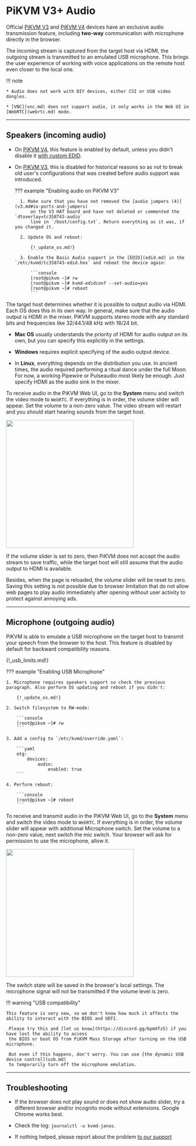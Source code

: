 # PiKVM V3+ Audio

Official [PiKVM V3](v3.md) and [PiKVM V4](v4.md) devices have an exclusive audio transmission feature,
including **two-way** communication with microphone directly in the browser.

The incoming stream is captured from the target host via HDMI, the outgoing stream is transmitted to an emulated USB microphone.
This brings the user experience of working with voice applications on the remote host even closer to the local one.

!!! note

    * Audio does not work with DIY devices, either CSI or USB video dongles.

    * [VNC](vnc.md) does not support audio, it only works in the Web UI in [WebRTC](webrtc.md) mode.


-----
## Speakers (incoming audio)

* On [PiKVM V4](v4.md), this feature is enabled by default, unless you didn't disable it [with custom EDID](edid.md).

* On [PiKVM V3](v3.md), this is disabled for historical reasons so as not to break old user's configurations
    that was created before audio support was introduced.

    ??? example "Enabling audio on PiKVM V3"

        1. Make sure that you have not removed the [audio jumpers (4)](v3.md#io-ports-and-jumpers)
            on the V3 HAT board and have not deleted or commented the `dtoverlay=tc358743-audio`
            line in `/boot/config.txt`. Return everything as it was, if you changed it.

        2. Update OS and reboot:

            {!_update_os.md!}

        3. Enable the Basic Audio support in the [EDID](edid.md) in the `/etc/kvmd/tc358743-edid.hex` and reboot the device again:

            ```console
            [root@pikvm ~]# rw
            [root@pikvm ~]# kvmd-edidconf --set-audio=yes
            [root@pikvm ~]# reboot
            ```

The target host determines whether it is possible to output audio via HDMI. Each OS does this in its own way.
In general, make sure that the audio output is HDMI in the mixer.
PiKVM supports stereo mode with any standard bits and frequencies like 32/44.1/48 kHz with 16/24 bit.

* **Mac OS** usually understands the priority of HDMI for audio output on its own,
    but you can specify this explicitly in the settings.

* **Windows** requires explicit specifying of the audio output device.

* In **Linux**, everything depends on the distribution you use. In ancient times, the audio required performing
    a ritual dance under the full Moon. For now, a working Pipewire or Pulseaudio most likely be enough.
    Just specify HDMI as the audio sink in the mixer.

To receive audio in the PiKVM Web UI, go to the **System** menu and switch the video mode to `WebRTC`.
If everything is in order, the volume slider will appear. Set the volume to a non-zero value.
The video stream will restart and you should start hearing sounds from the target host.

<img src="menu_speakers.png" width="350" />

If the volume slider is set to zero, then PiKVM does not accept the audio stream to save traffic,
while the target host will still assume that the audio output to HDMI is available.

Besides, when the page is reloaded, the volume slider will be reset to zero.
Saving this setting is not possible due to browser limitation that do not allow web pages to play audio
immediately after opening without user activity to protect against annoying ads.


-----
## Microphone (outgoing audio)

PiKVM is able to emulate a USB microphone on the target host to transmit your speech from the browser to the host.
This feature is disabled by default for backward compatibility reasons.

{!_usb_limits.md!}

??? example "Enabling USB Microphone"

    1. Microphone requires speakers support so check the previous paragraph. Also perform OS updating and reboot if you didn't:

        {!_update_os.md!}

    2. Switch filesystem to RW-mode:

        ```console
        [root@pikvm ~]# rw
        ```

    3. Add a config to `/etc/kvmd/override.yaml`:

        ```yaml
        otg:
            devices:
                audio:
                    enabled: true
        ```

    4. Perform reboot:

        ```console
        [root@pikvm ~]# reboot
        ```

To receive and transmit audio in the PiKVM Web UI, go to the **System** menu and switch the video mode to `WebRTC`.
If everything is in order, the volume slider will appear with additional Microphone switch.
Set the volume to a non-zero value, next switch the mic switch.
Your browser will ask for permission to use the microphone, allow it.

<img src="menu_mic.png" width="350"/>

The switch state will be saved in the browser's local settings.
The microphone signal will not be transmitted if the volume level is zero.

!!! warning "USB compatibility"

    This feature is very new, so we don't know how much it affects the ability to interact with the BIOS and UEFI.

     Please try this and [let us know](https://discord.gg/bpmXfz5) if you have lost the ability to access
     the BIOS or boot OS from PiKVM Mass Storage after turning on the USB microphone.

     But even if this happens, don't worry. You can use [the dynamic USB device control](usb.md)
     to temporarily turn off the microphone emulation.


-----
## Troubleshooting

* If the browser does not play sound or does not show audio slider, try a different browser
    and/or incognito mode without extensions. Google Chrome works best.

* Check the log: `journalctl -u kvmd-janus`.

* If nothing helped, please report about the problem [to our support](https://discord.gg/bpmXfz5)
